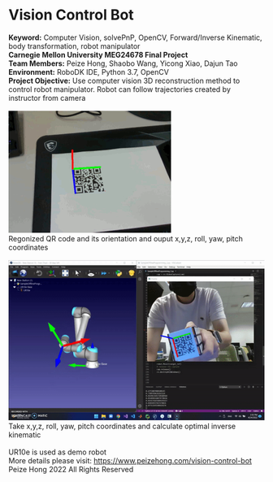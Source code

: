 # Vision Control Bot<br />
**Keyword:** Computer Vision, solvePnP, OpenCV, Forward/Inverse Kinematic, body transformation, robot manipulator<br />
**Carnegie Mellon University MEG24678 Final Project**<br />
**Team Members:** Peize Hong, Shaobo Wang, Yicong Xiao, Dajun Tao<br />
**Environment:** RoboDK IDE, Python 3.7, OpenCV <br />
**Project Objective:** Use computer vision 3D reconstruction method to control robot manipulator. Robot can follow trajectories created by instructor from camera<br />
<br />
![QR code orientation detection](Demo_Videos/output.gif)<br />
Regonized QR code and its orientation and ouput x,y,z, roll, yaw, pitch coordinates<br />
<br />
![](Demo_Videos/final_demo.gif)<br />
Take x,y,z, roll, yaw, pitch coordinates and calculate optimal inverse kinematic<br />
<br />
UR10e is used as demo robot<br />
More details please visit: https://www.peizehong.com/vision-control-bot
Peize Hong 2022 All Rights Reserved
